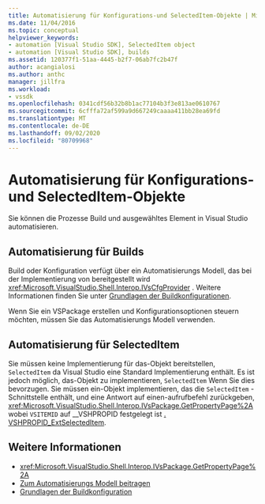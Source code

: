 ```yaml
---
title: Automatisierung für Konfigurations-und SelectedItem-Objekte | Microsoft-Dokumentation
ms.date: 11/04/2016
ms.topic: conceptual
helpviewer_keywords:
- automation [Visual Studio SDK], SelectedItem object
- automation [Visual Studio SDK], builds
ms.assetid: 120377f1-51aa-4445-b2f7-06ab7fc2b47f
author: acangialosi
ms.author: anthc
manager: jillfra
ms.workload:
- vssdk
ms.openlocfilehash: 0341cdf56b32b8b1ac77104b3f3e813ae0610767
ms.sourcegitcommit: 6cfffa72af599a9d667249caaaa411bb28ea69fd
ms.translationtype: MT
ms.contentlocale: de-DE
ms.lasthandoff: 09/02/2020
ms.locfileid: "80709968"
---
```

# <a name="automation-for-configuration-and-selecteditem-objects"></a>Automatisierung für Konfigurations-und SelectedItem-Objekte

Sie können die Prozesse Build und ausgewähltes Element in Visual Studio automatisieren.

## <a name="automation-for-builds"></a>Automatisierung für Builds

Build oder Konfiguration verfügt über ein Automatisierungs Modell, das bei der Implementierung von bereitgestellt wird <xref:Microsoft.VisualStudio.Shell.Interop.IVsCfgProvider> . Weitere Informationen finden Sie unter [Grundlagen der Buildkonfigurationen](../../ide/understanding-build-configurations.md).

Wenn Sie ein VSPackage erstellen und Konfigurationsoptionen steuern möchten, müssen Sie das Automatisierungs Modell verwenden.

## <a name="automation-for-selecteditem"></a>Automatisierung für SelectedItem

Sie müssen keine Implementierung für das-Objekt bereitstellen, `SelectedItem` da Visual Studio eine Standard Implementierung enthält. Es ist jedoch möglich, das-Objekt zu implementieren, `SelectedItem` Wenn Sie dies bevorzugen. Sie müssen ein-Objekt implementieren, das die `SelectedItem` -Schnittstelle enthält, und eine Antwort auf einen-aufrufbefehl zurückgeben, <xref:Microsoft.VisualStudio.Shell.Interop.IVsPackage.GetPropertyPage%2A> wobei `VSITEMID` auf __VSHPROPID festgelegt ist [. VSHPROPID_ExtSelectedItem](<xref:Microsoft.VisualStudio.Shell.Interop.__VSHPROPID.VSHPROPID_ExtSelectedItem>).

## <a name="see-also"></a>Weitere Informationen

- <xref:Microsoft.VisualStudio.Shell.Interop.IVsPackage.GetPropertyPage%2A>
- [Zum Automatisierungs Modell beitragen](../../extensibility/internals/contributing-to-the-automation-model.md)
- [Grundlagen der Buildkonfiguration](../../ide/understanding-build-configurations.md)
